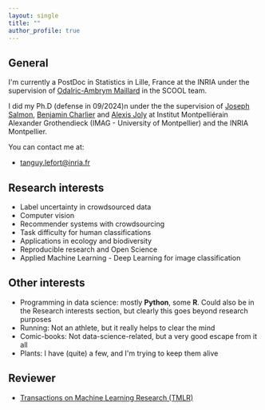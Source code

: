 ```yaml
---
layout: single
title: ""
author_profile: true
---
```



## General

I'm currently a PostDoc in Statistics in Lille, France at the INRIA under the supervision of [Odalric-Ambrym Maillard](https://odalric-ambrymmaillard.github.io/) in the SCOOL team.

I did my Ph.D (defense in 09/2024)n under the the supervision of [Joseph Salmon](http://josephsalmon.eu/), [Benjamin Charlier](https://imag.umontpellier.fr/~charlier/index.php?page=index) and [Alexis Joly](http://www-sop.inria.fr/members/Alexis.Joly/wiki/pmwiki.php) at Institut Montpelliérain Alexander Grothendieck (IMAG - University of Montpellier) and the INRIA Montpellier.

You can contact me at:

* [tanguy.lefort@inria.fr](mailto:tanguy.lefort@inria.fr)

## Research interests

* Label uncertainty in crowdsourced data
* Computer vision
* Recommender systems with crowdsourcing
* Task difficulty for human classifications
* Applications in ecology and biodiversity
* Reproducible research and Open Science
* Applied Machine Learning - Deep Learning for image classification

## Other interests

* Programming in data science: mostly **Python**, some **R**. Could also be in the Research interests section, but clearly this goes beyond research purposes
* Running: Not an athlete, but it really helps to clear the mind
* Comic-books: Not data-science-related, but a very good escape from it all
* Plants: I have (quite) a few, and I'm trying to keep them alive

## Reviewer

- [Transactions on Machine Learning Research (TMLR)](https://jmlr.org/tmlr/)

